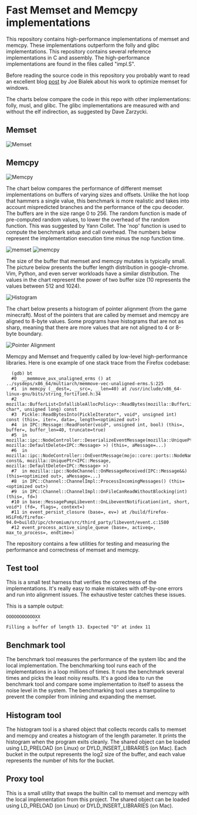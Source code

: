 # Fast Memset and Memcpy implementations

This repository contains high-performance implementations of memset and memcpy.
These implementations outperform the folly and glibc implementations.  This
repository contains several reference implementations in C and assembly.  The
high-performance implementations are found in the files called "impl.S".

Before reading the source code in this repository you probably want to read an
excellent blog [post](https://msrc-blog.microsoft.com/2021/01/11/building-faster-amd64-memset-routines/)
by Joe Bialek about his work to optimize memset for windows.

The charts below compare the code in this repo with other implementations:
folly, musl, and glibc.  The glibc implementations are measured with and without
the elf indirection, as suggested by Dave Zarzycki.

## Memset
![Memset](docs/memset_bench.png)

## Memcpy
![Memcpy](docs/memcpy_bench.png)

The chart below compares the performance of different memset implementations on
buffers of varying sizes and offsets. Unlike the hot loop that hammers a single
value, this benchmark is more realistic and takes into account mispredicted
branches and the performance of the cpu decoder. The buffers are in the size
range 0 to 256. The random function is made of pre-computed random values, to
lower the overhead of the random function.  This was suggested by Yann Collet.
The 'nop' function is used to compute the benchmark setup and call overhead. The
numbers below represent the implementation execution time minus the nop function
time.

![memset](docs/memset_r.png) ![memcpy](docs/memcpy_r.png)

The size of the buffer that memset and memcpy mutates is typically small. The
picture below presents the buffer length distribution in google-chrome. Vim,
Python, and even server workloads have a similar distribution. The values in the
chart represent the power of two buffer size (10 represents the values between
512 and 1024).
 
![Histogram](docs/hist.png)


The chart below presents a histogram of pointer alignment (from the game
minecraft). Most of the pointers that are called by memset and memcpy are
aligned to 8-byte values. Some programs have histograms that are not as sharp,
meaning that there are more values that are not aligned to 4 or 8-byte boundary.

![Pointer Alignment](docs/align.png)


Memcpy and Memset and frequently called by low-level high-performance libraries.
Here is one example of one stack trace from the Firefox codebase:

```
  (gdb) bt
  #0  __memmove_avx_unaligned_erms () at ../sysdeps/x86_64/multiarch/memmove-vec-unaligned-erms.S:225
  #1  in memcpy (__dest=, __src=, __len=40) at /usr/include/x86_64-linux-gnu/bits/string_fortified.h:34
  #2  mozilla::BufferList<InfallibleAllocPolicy>::ReadBytes(mozilla::BufferList<InfallibleAllocPolicy>::IterImpl&, char*, unsigned long) const
  #3  Pickle::ReadBytesInto(PickleIterator*, void*, unsigned int) const (this=, iter=, data=, length=<optimized out>)
  #4  in IPC::Message::ReadFooter(void*, unsigned int, bool) (this=, buffer=, buffer_len=40, truncate=true)
  #5  in mozilla::ipc::NodeController::DeserializeEventMessage(mozilla::UniquePtr<IPC::Message, mozilla::DefaultDelete<IPC::Message> >) (this=, aMessage=...)
  #6  in mozilla::ipc::NodeController::OnEventMessage(mojo::core::ports::NodeName const&, mozilla::UniquePtr<IPC::Message, mozilla::DefaultDelete<IPC::Message> >)
  #7  in mozilla::ipc::NodeChannel::OnMessageReceived(IPC::Message&&) (this=<optimized out>, aMessage=...)
  #8  in IPC::Channel::ChannelImpl::ProcessIncomingMessages() (this=<optimized out>)
  #9  in IPC::Channel::ChannelImpl::OnFileCanReadWithoutBlocking(int) (this=, fd=)
  #10 in base::MessagePumpLibevent::OnLibeventNotification(int, short, void*) (fd=, flags=, context=)
  #11 in event_persist_closure (base=, ev=) at /build/firefox-HSiFn6/firefox-94.0+build3/ipc/chromium/src/third_party/libevent/event.c:1580
  #12 event_process_active_single_queue (base=, activeq=, max_to_process=, endtime=)

```

The repository contains a few utilities for testing and measuring the
performance and correctness of memset and memcpy.

## Test tool

This is a small test harness that verifies the correctness of the
implementations. It's really easy to make mistakes with off-by-one errors and
run into alignment issues. The exhaustive tester catches these issues.

This is a sample output:
```
OOOOOOOOOOOXX
           ^
Filling a buffer of length 13. Expected "O" at index 11
```

## Benchmark tool

The benchmark tool measures the performance of the system libc and the local
implementation. The benchmarking tool runs each of the implementations in a loop
millions of times. It runs the benchmark several times and picks the least noisy
results. It's a good idea to run the benchmark tool and compare some
implementation to itself to assess the noise level in the system. The
benchmarking tool uses a trampoline to prevent the compiler from inlining and
expanding the memset.

## Histogram tool

The histogram tool is a shared object that collects records calls to memset and
memcpy and creates a histogram of the length parameter. It prints the histogram
when the program exits cleanly. The shared object can be loaded using
LD\_PRELOAD (on Linux) or DYLD\_INSERT\_LIBRARIES (on Mac). Each bucket in the
output represents the log2 size of the buffer, and each value represents the
number of hits for the bucket.

## Proxy tool

This is a small utility that swaps the builtin call to memset and memcpy with
the local implementation from this project. The shared object can be loaded
using LD\_PRELOAD (on Linux) or DYLD\_INSERT\_LIBRARIES (on Mac).

